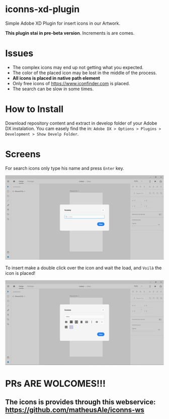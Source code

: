 # iconns-xd-plugin
Simple Adobe XD Plugin for insert icons in our Artwork.

**This plugin stai in pre-beta version**. Increments is are comes.

# Issues 
 - The complex icons may end up not getting what you expected.
 - The color of the placed icon may be lost in the middle of the process.
 - **All icons is placed in native path element**
 - Only free icons of https://www.iconfinder.com is placed.
 - The search can be slow in some times.  

# How to Install
Download repository content and extract in develop folder of your Adobe DX instalation. You cam easely find the in: `Adobe DX > Options > Plugins > Development > Show Develp Folder`.

# Screens

For search icons only type his name and press `Enter` key.  

![menu screean](/menu.PNG "menu")

To insert make a double click over the icon and wait the load, and `Voilà` the icon is placed!  

![Search results](/results.PNG "menu")

# PRs ARE WOLCOMES!!!
## The icons is provides through this webservice: https://github.com/matheusAle/iconns-ws
